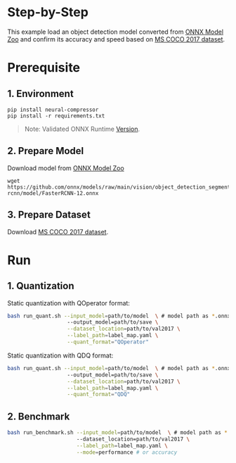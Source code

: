 Step-by-Step
============

This example load an object detection model converted from [ONNX Model Zoo](https://github.com/onnx/models) and confirm its accuracy and speed based on [MS COCO 2017 dataset](https://cocodataset.org/#download).

# Prerequisite

## 1. Environment

```shell
pip install neural-compressor
pip install -r requirements.txt
```
> Note: Validated ONNX Runtime [Version](/docs/source/installation_guide.md#validated-software-environment).

## 2. Prepare Model

Download model from [ONNX Model Zoo](https://github.com/onnx/models)

```shell
wget https://github.com/onnx/models/raw/main/vision/object_detection_segmentation/faster-rcnn/model/FasterRCNN-12.onnx
```

## 3. Prepare Dataset

Download [MS COCO 2017 dataset](https://cocodataset.org/#download).

# Run

## 1. Quantization

Static quantization with QOperator format:

```bash
bash run_quant.sh --input_model=path/to/model  \ # model path as *.onnx
                   --output_model=path/to/save \
                   --dataset_location=path/to/val2017 \
                   --label_path=label_map.yaml \
                   --quant_format="QOperator"
```

Static quantization with QDQ format:

```bash
bash run_quant.sh --input_model=path/to/model  \ # model path as *.onnx
                   --output_model=path/to/save \
                   --dataset_location=path/to/val2017 \
                   --label_path=label_map.yaml \
                   --quant_format="QDQ"
```

## 2. Benchmark

```bash
bash run_benchmark.sh --input_model=path/to/model  \ # model path as *.onnx
                      --dataset_location=path/to/val2017 \
                      --label_path=label_map.yaml \
                      --mode=performance # or accuracy
```
